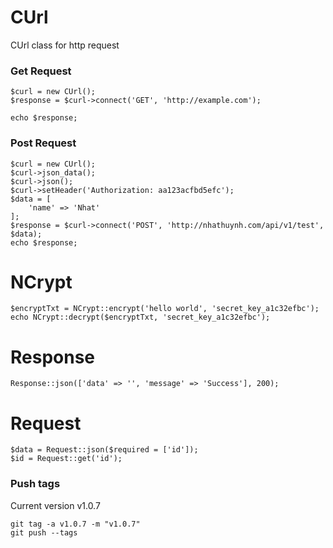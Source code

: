 # CUrl
CUrl class for http request

### Get Request
```
$curl = new CUrl();
$response = $curl->connect('GET', 'http://example.com');

echo $response;
```

### Post Request
```
$curl = new CUrl();
$curl->json_data();
$curl->json();
$curl->setHeader('Authorization: aa123acfbd5efc');
$data = [
    'name' => 'Nhat'
];
$response = $curl->connect('POST', 'http://nhathuynh.com/api/v1/test', $data);
echo $response;
```

# NCrypt
```
$encryptTxt = NCrypt::encrypt('hello world', 'secret_key_a1c32efbc');
echo NCrypt::decrypt($encryptTxt, 'secret_key_a1c32efbc');
```
# Response
```
Response::json(['data' => '', 'message' => 'Success'], 200);
```

# Request
```
$data = Request::json($required = ['id']);
$id = Request::get('id');
```

### Push tags
Current version v1.0.7

```
git tag -a v1.0.7 -m "v1.0.7"
git push --tags
```
